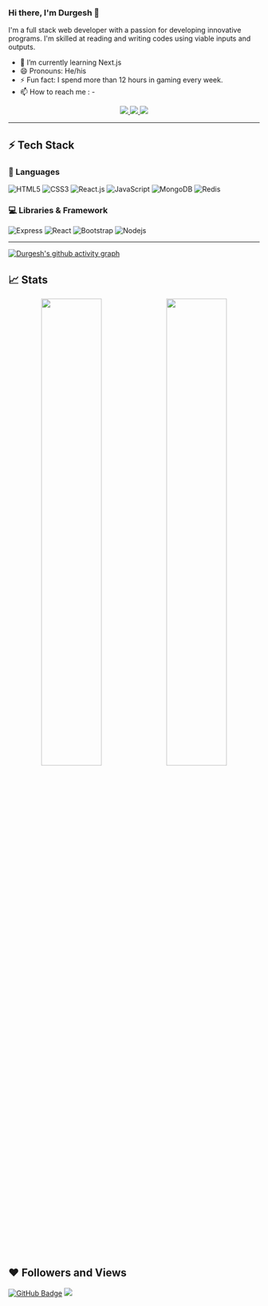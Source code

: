 ### Hi there, I'm Durgesh 👋
I'm a full stack web developer with a passion for developing
innovative programs. I'm skilled at reading and
writing codes using viable inputs and
outputs.
- 🌱 I’m currently learning Next.js
- 😄 Pronouns: He/his
- ⚡ Fun fact: I spend more than 12 hours in gaming every week.
- 📫 How to reach me : -
<p align="center">
	<a href="https://www.linkedin.com/in/siinghdurgesh/" target="_blank">
		<img src="https://img.shields.io/badge/LinkedIn-0077B5?style=for-the-badge&logo=linkedin&logoColor=white" />
	</a>
<!-- 	<a href="https://www.instagram.com/raman_chinna_/">
		<img src="https://img.shields.io/badge/Instagram-E4405F?style=for-the-badge&logo=instagram&logoColor=white" />
	</a> -->
        <a href="mailto:dk829445@gmail.com">
		<img src="https://img.shields.io/badge/Gmail-D14836?style=for-the-badge&logo=gmail&logoColor=white" />
	</a>
	 <a href="https://portfolio-durgesh.vercel.app/" target="_blank">
		<img src="https://img.shields.io/badge/portfolio-1AA260?style=for-the-badge&logo=About.me&logoColor=white" />
	</a>
</p>

---

## ⚡ Tech Stack

### 🚀 Languages
![HTML5](https://img.shields.io/badge/HTML5-E34F26?style=for-the-badge&logo=html5&logoColor=white)
![CSS3](https://img.shields.io/badge/CSS3-254bdd?style=for-the-badge&logo=css3&logoColor=white)
![React.js](https://img.shields.io/badge/React-20232A?style=for-the-badge&logo=react&logoColor=61dafb)
![JavaScript](https://img.shields.io/badge/JavaScript-323330?style=for-the-badge&logo=javascript&logoColor=F7DF1E)
![MongoDB](https://img.shields.io/badge/MongoDB-darkslategray?style=for-the-badge&logo=mongodb&logoColor=4EA94B)
![Redis](https://img.shields.io/badge/redis-%23DD0031.svg?&style=for-the-badge&logo=redis&logoColor=white)

### 💻 Libraries & Framework
![Express](https://img.shields.io/badge/Express.js-000000?style=for-the-badge&logo=express&logoColor=white)
![React](https://img.shields.io/badge/React-20232A?style=for-the-badge&logo=react&logoColor=61DAFB)
![Bootstrap](https://img.shields.io/badge/Bootstrap-563D7C?style=for-the-badge&logo=bootstrap&logoColor=white)
![Nodejs](https://img.shields.io/badge/Node.js-026e00?style=for-the-badge&logo=nodedotjs&logoColor=white) 

---
[![Durgesh's github activity graph](https://github-readme-activity-graph.vercel.app/graph?username=durgesh2601&bg_color=131820&color=4c7f9e&line=4c919e&point=413e41&area=true&hide_border=true)](https://github.com/Durgesh2601/github-readme-activity-graph)

## 📈 Stats

<p align="center">
  <img width="49%" src="https://github-readme-streak-stats.herokuapp.com/?user=Durgesh2601&hide_border=true&theme=synthwave"/>
  <img width="49%"src="https://github-readme-stats.vercel.app/api?username=Durgesh2601&&show_icons=true&title_color=0178b8&icon_color=209873&text_color=dee0e3&bg_color=050f2c">
</p>

## ❤ Followers and Views
<a href="https://github.com/Durgesh2601?tab=followers"><img src="https://img.shields.io/github/followers/Durgesh2601?label=Followers&style=social" alt="GitHub Badge"></a>
<a href="https://github.com/AleemAlam/github-profile-views-counter">
    <img src="https://komarev.com/ghpvc/?username=Durgesh2601"></a>
    
<!--    [![Readme Card](https://github-readme-stats.vercel.app/api/pin/?username=Durgesh2601&repo=Todo-App)](https://github.com/Durgesh2601/Todo-app)
 -->
